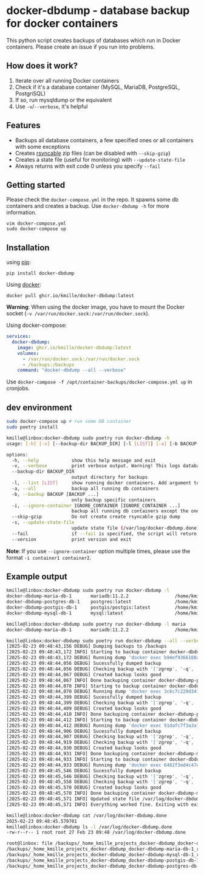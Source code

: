 # docker-dbdump - database backup for docker containers

This python script creates backups of databases which run in Docker containers. Please create an issue if you run into problems.

## How does it work?
1) Iterate over all running Docker containers
2) Check if it's a database container (MySQL, MariaDB, PostgreSQL, PostgriSQL)
3) If so, run mysqldump or the equivalent
4) Use `-v`/`--verbose`, it's helpful

## Features

- Backups all database containers, a few specified ones or all containers with some exceptions
- Creates [rsyncable](https://beeznest.wordpress.com/2005/02/03/rsyncable-gzip/) zip files (can be disabled with `--skip-gzip`)
- Creates a state file (useful for monitoring) with `--update-state-file`
- Always returns with exit code 0 unless you specify `--fail`

## Getting started

Please check the `docker-compose.yml` in the repo. It spawns some db containers and creates a backup. Use `docker-dbdump -h` for more information.

```
vim docker-compose.yml
sudo docker-compose up
```

## Installation

using [pip](https://pypi.org/project/docker-dbdump/):

```
pip install docker-dbdump
```

Using [docker](https://github.com/users/kmille/packages/container/package/docker-dbdump):

```
docker pull ghcr.io/kmille/docker-dbdump:latest
```

**Warning**: When using the docker image, you have to mount the Docker socket (`-v /var/run/docker.sock:/var/run/docker.sock`).

Using docker-compose:

```yaml
services: 
  docker-dbdump:
    image: ghcr.io/kmille/docker-dbdump:latest
    volumes:
      - /var/run/docker.sock:/var/run/docker.sock
      - /backups:/backups
    command: "docker-dbdump --all --verbose"
```

Use `docker-compose -f /opt/container-backups/docker-compose.yml up` in cronjobs.

## dev environment
```bash
sudo docker-compose up # run some DB container
sudo poetry install

kmille@linbox:docker-dbdump sudo poetry run docker-dbdump -h
usage: [-h] [-v] [--backup-dir BACKUP_DIR] [-l [LIST]] [-a] [-b BACKUP [BACKUP ...]] [-i IGNORE_CONTAINER [IGNORE_CONTAINER ...]] [--skip-gzip] [-s] [--fail] [--version]

options:
  -h, --help            show this help message and exit
  -v, --verbose         print verbose output. Warning! This logs database passwords!
  --backup-dir BACKUP_DIR
                        output directory for backups
  -l, --list [LIST]     show running docker containers. Add argument to grep
  -a, --all             backup all running db containers
  -b, --backup BACKUP [BACKUP ...]
                        only backup specific containers
  -i, --ignore-container IGNORE_CONTAINER [IGNORE_CONTAINER ...]
                        backup all running db containers except the ones specified (can be used multiple times)
  --skip-gzip           Do not create create rsyncable gzip dump
  -s, --update-state-file
                        update state file (/var/log/docker-dbdump.done) with current date if everything succeeds
  --fail                if --fail is specified, the script will return with exit code 1 if an error occurs. If not specified, the exit code is always 0
  --version             print version and exit
```

**Note**: If you use `--ignore-container` option multiple times, please use the format `-i container1 container2`.

## Example output

```bash
kmille@linbox:docker-dbdump sudo poetry run docker-dbdump -l
docker-dbdump-maria-db-1       mariadb:11.2.2                 /home/kmille/projects/docker-dbdump
docker-dbdump-postgres-db-1    postgres:latest                /home/kmille/projects/docker-dbdump
docker-dbdump-postgis-db-1     postgis/postgis:latest         /home/kmille/projects/docker-dbdump
docker-dbdump-mysql-db-1       mysql:latest                   /home/kmille/projects/docker-dbdump

kmille@linbox:docker-dbdump sudo poetry run docker-dbdump -l maria
docker-dbdump-maria-db-1       mariadb:11.2.2                 /home/kmille/projects/docker-dbdump

kmille@linbox:docker-dbdump sudo poetry run docker-dbdump --all --verbose --update-state-file
[2025-02-23 09:48:43,156 DEBUG] Dumping backups to /backups
[2025-02-23 09:48:43,172 INFO] Starting to backup container docker-dbdump-postgis-db-1 (postgres)
[2025-02-23 09:48:43,172 DEBUG] Running dump 'docker exec b94ef9366188a5ede0187f92b48f733e9bdbb88be28e9453acccb45343ea2a7d pg_dumpall --username 'test-user' | gzip --rsyncable > /backups/_home_kmille_projects_docker-dbdump_docker-dbdump-postgis-db-1_test-user_postgres.sql.gz'
[2025-02-23 09:48:44,056 DEBUG] Sucessfully dumped backup
[2025-02-23 09:48:44,056 DEBUG] Checking backup with '['zgrep', '-q', '--', 'PostgreSQL database cluster dump', '/backups/_home_kmille_projects_docker-dbdump_docker-dbdump-postgis-db-1_test-user_postgres.sql.gz']'
[2025-02-23 09:48:44,067 DEBUG] Created backup looks good
[2025-02-23 09:48:44,067 INFO] Done backuping container docker-dbdump-postgis-db-1 (postgres)
[2025-02-23 09:48:44,070 INFO] Starting to backup container docker-dbdump-postgres-db-1 (postgres)
[2025-02-23 09:48:44,070 DEBUG] Running dump 'docker exec 3c6c7c220d34182d846127ea09fae1d2bd88b3ccd341a471eca8787522d782ed pg_dumpall --username 'postgres' | gzip --rsyncable > /backups/_home_kmille_projects_docker-dbdump_docker-dbdump-postgres-db-1_postgres_postgres.sql.gz'
[2025-02-23 09:48:44,399 DEBUG] Sucessfully dumped backup
[2025-02-23 09:48:44,399 DEBUG] Checking backup with '['zgrep', '-q', '--', 'PostgreSQL database cluster dump', '/backups/_home_kmille_projects_docker-dbdump_docker-dbdump-postgres-db-1_postgres_postgres.sql.gz']'
[2025-02-23 09:48:44,409 DEBUG] Created backup looks good
[2025-02-23 09:48:44,410 INFO] Done backuping container docker-dbdump-postgres-db-1 (postgres)
[2025-02-23 09:48:44,412 INFO] Starting to backup container docker-dbdump-maria-db-1 (mariadb)
[2025-02-23 09:48:44,412 DEBUG] Running dump 'docker exec 91dafc7f3a3a7fdeec5bd3993df5bb96fac2a6e9b5334c8e3b4d6dcac5a39d58 mariadb-dump -u 'root' -p'mariadb-root-password' --single-transaction --skip-lock-tables --all-databases | gzip --rsyncable > /backups/_home_kmille_projects_docker-dbdump_docker-dbdump-maria-db-1_root_mariadb.sql.gz'
[2025-02-23 09:48:44,906 DEBUG] Sucessfully dumped backup
[2025-02-23 09:48:44,907 DEBUG] Checking backup with '['zgrep', '-q', '-i', '--', '^-- mariadb dump', '/backups/_home_kmille_projects_docker-dbdump_docker-dbdump-maria-db-1_root_mariadb.sql.gz']'
[2025-02-23 09:48:44,919 DEBUG] Checking backup with '['zgrep', '-q', '--', '^-- Host: localhost', '/backups/_home_kmille_projects_docker-dbdump_docker-dbdump-maria-db-1_root_mariadb.sql.gz']'
[2025-02-23 09:48:44,930 DEBUG] Created backup looks good
[2025-02-23 09:48:44,931 INFO] Done backuping container docker-dbdump-maria-db-1 (mariadb)
[2025-02-23 09:48:44,933 INFO] Starting to backup container docker-dbdump-mysql-db-1 (mysql)
[2025-02-23 09:48:44,933 DEBUG] Running dump 'docker exec 6482f3ed4c47ebaae9289614adcacdef92ee66f4581c5d1cc2e726d66ac0ae1c mysqldump -u 'root' -p'mysql-root-password' --single-transaction --skip-lock-tables --all-databases | gzip --rsyncable > /backups/_home_kmille_projects_docker-dbdump_docker-dbdump-mysql-db-1_root_mysql.sql.gz'
[2025-02-23 09:48:45,546 DEBUG] Sucessfully dumped backup
[2025-02-23 09:48:45,546 DEBUG] Checking backup with '['zgrep', '-q', '-i', '--', '^-- mysql dump', '/backups/_home_kmille_projects_docker-dbdump_docker-dbdump-mysql-db-1_root_mysql.sql.gz']'
[2025-02-23 09:48:45,558 DEBUG] Checking backup with '['zgrep', '-q', '--', '^-- Host: localhost', '/backups/_home_kmille_projects_docker-dbdump_docker-dbdump-mysql-db-1_root_mysql.sql.gz']'
[2025-02-23 09:48:45,570 DEBUG] Created backup looks good
[2025-02-23 09:48:45,570 INFO] Done backuping container docker-dbdump-mysql-db-1 (mysql)
[2025-02-23 09:48:45,571 INFO] Updated state file /var/log/docker-dbdump.done
[2025-02-23 09:48:45,571 INFO] Everything worked fine. Exiting with exit code 0.

kmille@linbox:docker-dbdump cat /var/log/docker-dbdump.done
2025-02-23 09:48:45.570701
kmille@linbox:docker-dbdump ls -l /var/log/docker-dbdump.done
-rw-r--r-- 1 root root 27 Feb 23 09:48 /var/log/docker-dbdump.done

root@linbox: file /backups/_home_kmille_projects_docker-dbdump_docker-dbdump-*
/backups/_home_kmille_projects_docker-dbdump_docker-dbdump-maria-db-1_root_mariadb.sql.gz:         gzip compressed data, from Unix, original size modulo 2^32 3210314
/backups/_home_kmille_projects_docker-dbdump_docker-dbdump-mysql-db-1_root_mysql.sql.gz:           gzip compressed data, from Unix, original size modulo 2^32 3763792
/backups/_home_kmille_projects_docker-dbdump_docker-dbdump-postgis-db-1_test-user_postgres.sql.gz: gzip compressed data, from Unix, original size modulo 2^32 11915
/backups/_home_kmille_projects_docker-dbdump_docker-dbdump-postgres-db-1_postgres_postgres.sql.gz: gzip compressed data, from Unix, original size modulo 2^32 1789
```
